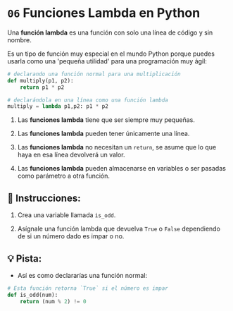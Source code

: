 # `06` Funciones Lambda en Python

Una **función lambda** es una función con solo una línea de código y sin nombre.

Es un tipo de función muy especial en el mundo Python porque puedes usarla como una 'pequeña utilidad' para una programación muy ágil:

```python
# declarando una función normal para una multiplicación
def multiply(p1, p2):
    return p1 * p2

# declarándola en una línea como una función lambda
multiply = lambda p1,p2: p1 * p2
```

1. Las **funciones lambda** tiene que ser siempre muy pequeñas.

2. Las **funciones lambda** pueden tener únicamente una línea.

3. Las **funciones lambda** no necesitan un `return`, se asume que lo que haya en esa línea devolverá un valor.

4. Las **funciones lambda** pueden almacenarse en variables o ser pasadas como parámetro a otra función.


## 📝 Instrucciones:

1. Crea una variable llamada `is_odd`.

2. Asígnale una función lambda que devuelva `True` o `False` dependiendo de si un número dado es impar o no.

## 💡 Pista:

+ Así es como declararías una función normal:

```python
# Esta función retorna `True` si el número es impar
def is_odd(num):
    return (num % 2) != 0
```
